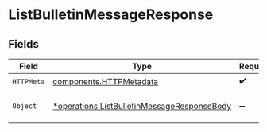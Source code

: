 # ListBulletinMessageResponse


## Fields

| Field                                                                                                     | Type                                                                                                      | Required                                                                                                  | Description                                                                                               |
| --------------------------------------------------------------------------------------------------------- | --------------------------------------------------------------------------------------------------------- | --------------------------------------------------------------------------------------------------------- | --------------------------------------------------------------------------------------------------------- |
| `HTTPMeta`                                                                                                | [components.HTTPMetadata](../../models/components/httpmetadata.md)                                        | :heavy_check_mark:                                                                                        | N/A                                                                                                       |
| `Object`                                                                                                  | [*operations.ListBulletinMessageResponseBody](../../models/operations/listbulletinmessageresponsebody.md) | :heavy_minus_sign:                                                                                        | a list of BulletinMessage objects                                                                         |